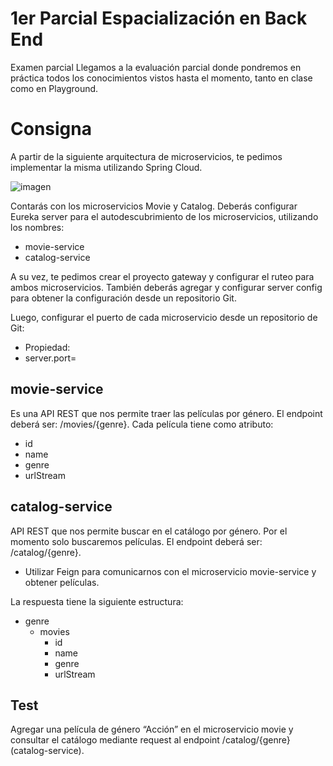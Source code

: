 # 1er Parcial Espacialización en Back End

Examen parcial
Llegamos a la evaluación parcial donde pondremos en práctica todos los conocimientos
vistos hasta el momento, tanto en clase como en Playground. 


# Consigna
A partir de la siguiente arquitectura de microservicios, te pedimos implementar la misma
utilizando Spring Cloud.

![imagen](https://user-images.githubusercontent.com/82984433/187094254-68bd68fe-56e8-434c-aae8-327b06b053e8.png)


Contarás con los microservicios Movie y Catalog. Deberás configurar Eureka server para el
autodescubrimiento de los microservicios, utilizando los nombres:
- movie-service
- catalog-service

A su vez, te pedimos crear el proyecto gateway y configurar el ruteo para ambos
microservicios. También deberás agregar y configurar server config para obtener la
configuración desde un repositorio Git.

Luego, configurar el puerto de cada microservicio desde un repositorio de Git:
- Propiedad:
- server.port=

## movie-service
Es una API REST que nos permite traer las películas por género. El endpoint deberá ser:
/movies/{genre}. Cada película tiene como atributo:
- id
- name
- genre
- urlStream

## catalog-service
API REST que nos permite buscar en el catálogo por género. Por el momento solo
buscaremos películas. El endpoint deberá ser: /catalog/{genre}.

- Utilizar Feign para comunicarnos con el microservicio movie-service y
obtener películas.


La respuesta tiene la siguiente estructura:
- genre
    * movies
        + id
        + name
        + genre
        + urlStream

## Test
Agregar una película de género “Acción” en el microservicio movie y consultar el catálogo
mediante request al endpoint /catalog/{genre} (catalog-service).
